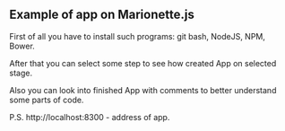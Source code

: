 Example of app on Marionette.js
---------------------------------

First of all you have to install such programs: git bash, NodeJS, NPM, Bower.

After that you can select some step to see how created  App on selected stage.

Also you can look into finished App with comments to better understand some parts of code.

P.S. http://localhost:8300 - address of app.
